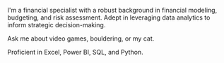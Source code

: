 I'm a financial specialist with a robust background in financial modeling, budgeting, and risk
assessment. Adept in leveraging data analytics to inform strategic decision-making. 

Ask me about video games, bouldering, or my cat.

Proficient in Excel, Power BI, SQL, and Python.
